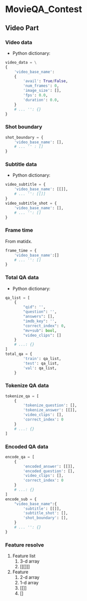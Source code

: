 # MovieQA_Contest

## Video Part

### Video data
* Python dictionary:
```python
video_data = \
{
    'video_base_name': 
    {
        'avail': True/False,
        'num_frames': 0,
        'image_size': [],
        'fps': 0.0,
        'duration': 0.0,
    }
    # ... '': {}
}
```
### Shot boundary
```python
shot_boundary = {
    'video_base_name': [],
    # ... '' : []
}
```
### Subtitle data
* Python dictionary:
```python
video_subtitle = {
    'video_base_name': [[]],
    # ... '': [[]]
}
video_subtitle_shot = {
    'video_base_name': [],
    # ... '': []
}
```
### Frame time
From matidx.
```python
frame_time = {
    'video_base_name':[]
    # ... '': []
}
```
### Total QA data
* Python dictionary:
```python
qa_list = [
    {
        "qid": '',
        "question": '',
        "answers": [],
        "imdb_key": '',
        "correct_index": 0,
        "mv+sub": bool,
        "video_clips": []
    }
    # ...: {}
]
total_qa = {
        'train': qa_list,
        'test': qa_list,
        'val': qa_list,
    }
```
### Tokenize QA data
```python
tokenize_qa = [
    {
        'tokenize_question': [],
        'tokenize_answer': [[]],
        'video_clips': [],
        'correct_index': 0
    }
    # ...: {}
]
```
### Encoded QA data 
```python
encode_qa = [
    {
        'encoded_answer': [[]],
        'encoded_question': [],
        'video_clips': [],
        'correct_index': 0
    }
    # ...: {}
]
encode_sub = {
    "video_base_name":{
        'subtitle': [[]],
        'subtitle_shot': [],
        'shot_boundary': [],
    }
    # ... '': {}
}
```

### Feature resolve 
1. Feature list
    1. 3-d array
    2. [[[]]]
2. Feature
    1. 2-d array
    2. 1-d array
    3. [[]]
    4. []


